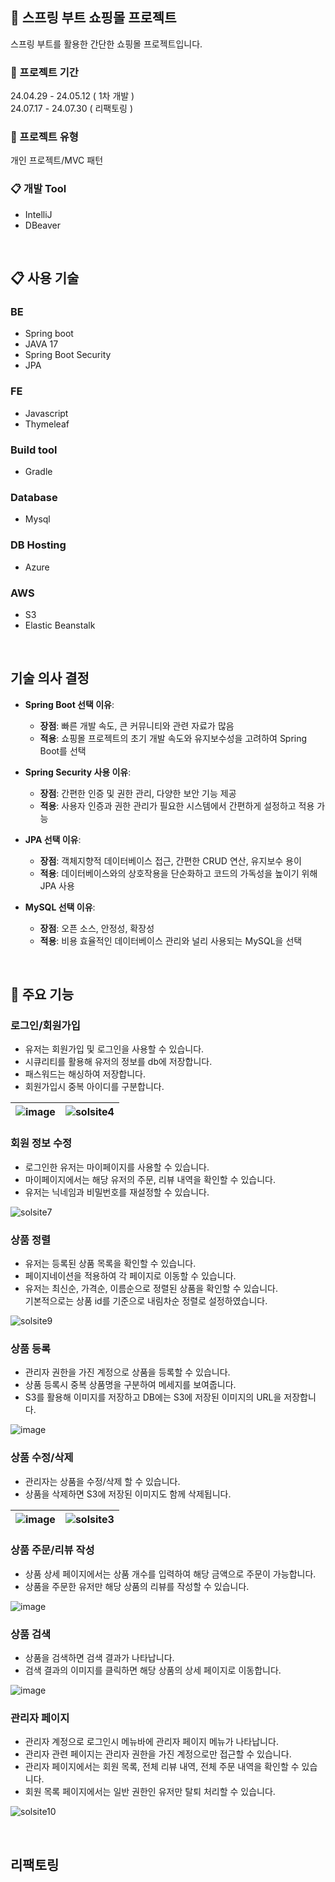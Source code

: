 ## 🍃 스프링 부트 쇼핑몰 프로젝트

스프링 부트를 활용한 간단한 쇼핑몰 프로젝트입니다.
<br>

### 🏃 프로젝트 기간
24.04.29 - 24.05.12 ( 1차 개발 )<br/>
24.07.17 - 24.07.30 ( 리팩토링 )

### 👤 프로젝트 유형
개인 프로젝트/MVC 패턴

### 📋 개발 Tool

- IntelliJ
- DBeaver

<br/>

## 📋 사용 기술

### BE
- Spring boot
- JAVA 17
- Spring Boot Security
- JPA

### FE
- Javascript
- Thymeleaf

### Build tool
- Gradle

### Database
- Mysql

### DB Hosting
- Azure 

### AWS
- S3
- Elastic Beanstalk

<br/>

## 기술 의사 결정

- **Spring Boot 선택 이유**:
  
    - **장점**: 빠른 개발 속도, 큰 커뮤니티와 관련 자료가 많음
    - **적용**: 쇼핑몰 프로젝트의 초기 개발 속도와 유지보수성을 고려하여 Spring Boot를 선택
- **Spring Security 사용 이유**:
  
    - **장점**: 간편한 인증 및 권한 관리, 다양한 보안 기능 제공
    - **적용**: 사용자 인증과 권한 관리가 필요한 시스템에서 간편하게 설정하고 적용 가능
- **JPA 선택 이유**:
  
    - **장점**: 객체지향적 데이터베이스 접근, 간편한 CRUD 연산, 유지보수 용이
    - **적용**: 데이터베이스와의 상호작용을 단순화하고 코드의 가독성을 높이기 위해 JPA 사용
- **MySQL 선택 이유**:
  
    - **장점**: 오픈 소스, 안정성, 확장성
    - **적용**: 비용 효율적인 데이터베이스 관리와 널리 사용되는 MySQL을 선택

<br/>

## 📌 주요 기능 

### 로그인/회원가입

- 유저는 회원가입 및 로그인을 사용할 수 있습니다.
- 시큐리티를 활용해 유저의 정보를 db에 저장합니다.
- 패스워드는 해싱하여 저장합니다.
- 회원가입시 중복 아이디를 구분합니다.

  
![image](https://github.com/hhhyeon97/shop2/assets/148893126/75f7d3d9-2e96-4347-aa40-b9f77ab4e00f)|![solsite4](https://github.com/hhhyeon97/shop2/assets/148893126/afd71f82-587a-4b3e-84e4-71dbf8eaae37)
-|-|

### 회원 정보 수정

- 로그인한 유저는 마이페이지를 사용할 수 있습니다.
- 마이페이지에서는 해당 유저의 주문, 리뷰 내역을 확인할 수 있습니다.
- 유저는 닉네임과 비밀번호를 재설정할 수 있습니다.

![solsite7](https://github.com/hhhyeon97/shop2/assets/148893126/f04aef65-84ef-4bde-ae05-dae9a2741c1a)


### 상품 정렬

- 유저는 등록된 상품 목록을 확인할 수 있습니다.
- 페이지네이션을 적용하여 각 페이지로 이동할 수 있습니다.
- 유저는 최신순, 가격순, 이름순으로 정렬된 상품을 확인할 수 있습니다.<br>
  기본적으로는 상품 id를 기준으로 내림차순 정렬로 설정하였습니다.

![solsite9](https://github.com/hhhyeon97/shop2/assets/148893126/d08dd908-4da2-43e3-9eda-bbed61a33f1f)


### 상품 등록

- 관리자 권한을 가진 계정으로 상품을 등록할 수 있습니다.
- 상품 등록시 중복 상품명을 구분하여 메세지를 보여줍니다.
- S3를 활용해 이미지를 저장하고 DB에는 S3에 저장된 이미지의 URL을 저장합니다.

![image](https://github.com/hhhyeon97/shop2/assets/148893126/59a13f4a-8131-4255-bc3d-d7ea220be8ba)

### 상품 수정/삭제

- 관리자는 상품을 수정/삭제 할 수 있습니다.
- 상품을 삭제하면 S3에 저장된 이미지도 함께 삭제됩니다.

![image](https://github.com/hhhyeon97/shop2/assets/148893126/373e32fb-095d-4ca9-b66a-b6050b07dc80)|![solsite3](https://github.com/hhhyeon97/shop2/assets/148893126/9707f726-2a6a-4306-b588-b3d9753658e8)
-|-|


### 상품 주문/리뷰 작성

- 상품 상세 페이지에서는 상품 개수를 입력하여 해당 금액으로 주문이 가능합니다.
- 상품을 주문한 유저만 해당 상품의 리뷰를 작성할 수 있습니다.

![image](https://github.com/hhhyeon97/shop2/assets/148893126/6cdd5827-970f-4598-9f07-2c4c93686eae)


### 상품 검색

- 상품을 검색하면 검색 결과가 나타납니다.
- 검색 결과의 이미지를 클릭하면 해당 상품의 상세 페이지로 이동합니다.
  
![image](https://github.com/hhhyeon97/shop2/assets/148893126/db0e4d1d-ba76-4231-be35-8b2e9c3bf255)

### 관리자 페이지

- 관리자 계정으로 로그인시 메뉴바에 관리자 페이지 메뉴가 나타납니다.
- 관리자 관련 페이지는 관리자 권한을 가진 계정으로만 접근할 수 있습니다.
- 관리자 페이지에서는 회원 목록, 전체 리뷰 내역, 전체 주문 내역을 확인할 수 있습니다.
- 회원 목록 페이지에서는 일반 권한인 유저만 탈퇴 처리할 수 있습니다.
  
![solsite10](https://github.com/hhhyeon97/shop2/assets/148893126/7aec7194-be25-4b98-91e8-802b40be5433)

<br/>

## 리팩토링



